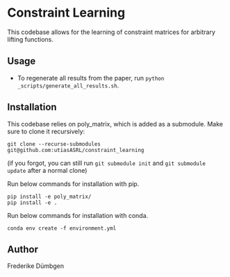 # Constraint Learning

This codebase allows for the learning of constraint matrices for arbitrary lifting functions.

## Usage

- To regenerate all results from the paper, run `python _scripts/generate_all_results.sh`.

## Installation

This codebase relies on poly_matrix, which is added as a submodule. Make sure to clone it recursively:
```
git clone --recurse-submodules git@github.com:utiasASRL/constraint_learning
```
(if you forgot, you can still run `git submodule init` and `git submodule update` after a normal clone)


Run below commands for installation with pip.
```
pip install -e poly_matrix/
pip install -e .
```
Run below commands for installation with conda.
```
conda env create -f environment.yml
```

## Author

Frederike Dümbgen
